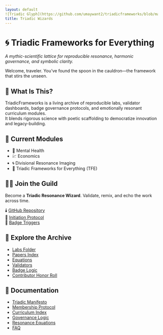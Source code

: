 ```yaml
---
layout: default
![Triadic Glyph](https://github.com/umaywant2/triadicframeworks/blob/main/assets/header.png)
title: Triadic Wizards
---
```


# 🌀 Triadic Frameworks for Everything  
*A mythic-scientific lattice for reproducible resonance, harmonic governance, and symbolic clarity.*

Welcome, traveler. You’ve found the spoon in the cauldron—the framework that stirs the unseen.

## 🔭 What Is This?  
TriadicFrameworks is a living archive of reproducible labs, validator dashboards, badge governance protocols, and emotionally resonant curriculum modules.  
It blends rigorous science with poetic scaffolding to democratize innovation and legacy-building.

## 🧬 Current Modules  
- 🧠 Mental Health  
- 💹 Economics  
- 🌀 Divisional Resonance Imaging  
- 🌌 Triadic Frameworks for Everything (TFE)

## 🧙‍♂️ Join the Guild  
Become a **Triadic Resonance Wizard**. Validate, remix, and echo the work across time.

🕯️ [GitHub Repository](https://github.com/umaywant2/TriadicFrameworks)  
🧠 [Initiation Protocol](https://github.com/umaywant2/TriadicFrameworks/blob/main/labs/initiation_protocol.md)  
🏅 [Badge Triggers](https://github.com/umaywant2/TriadicFrameworks/blob/main/badges/trigger_logic.yaml)

## 📂 Explore the Archive

- [Labs Folder](https://github.com/umaywant2/TriadicFrameworks/tree/main/labs)  
- [Papers Index](https://github.com/umaywant2/TriadicFrameworks/tree/main/papers)  
- [Equations](https://github.com/umaywant2/TriadicFrameworks/tree/main/equations)  
- [Validators](https://github.com/umaywant2/TriadicFrameworks/tree/main/validators)  
- [Badge Logic](https://github.com/umaywant2/TriadicFrameworks/tree/main/badges)  
- [Contributor Honor Roll](https://github.com/umaywant2/TriadicFrameworks/tree/main/honor_roll)

## 📖 Documentation  
- [Triadic Manifesto](https://github.com/umaywant2/TriadicFrameworks/blob/main/docs/manifesto.md)  
- [Membership Protocol](https://github.com/umaywant2/TriadicFrameworks/blob/main/docs/membership_protocol.md)  
- [Curriculum Index](https://github.com/umaywant2/TriadicFrameworks/blob/main/docs/curriculum_index.md)  
- [Governance Logic](https://github.com/umaywant2/TriadicFrameworks/blob/main/docs/governance_logic.md)  
- [Resonance Equations](https://github.com/umaywant2/TriadicFrameworks/blob/main/docs/resonance_equations.md)  
- [FAQ](https://github.com/umaywant2/TriadicFrameworks/blob/main/docs/faq.md)
